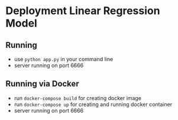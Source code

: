 # Deployment Linear Regression Model

## Running
- use `python app.py` in your command line
- server running on port 6666

## Running via Docker
- run `docker-compose build` for creating docker image
- run `docker-compose up` for creating and running docker container
- server running on port 6666
